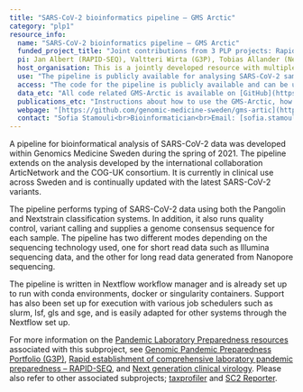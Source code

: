 ```yaml
---
title: "SARS-CoV-2 bioinformatics pipeline – GMS Arctic"
category: "plp1"
resource_info:
  name: "SARS-CoV-2 bioinformatics pipeline – GMS Arctic"
  funded_project_title: "Joint contributions from 3 PLP projects: Rapid establishment of comprehensive laboratory pandemic preparedness – RAPID-SEQ (PLP1 capability), Genomic Pandemic Preparedness Portfolio (G3P) (PLP1 capability), and Next generation clinical virology (PLP TDP project)."
  pi: Jan Albert (RAPID-SEQ), Valtteri Wirta (G3P), Tobias Allander (Next generation clinical virology)
  host_organisation: This is a jointly developed resource with multiple contributers; Karolinska Institutet, Karolinska University Hospital, Region Östergötland, SciLifeLab, Genomics Medicine Sweden.
  use: "The pipeline is publicly available for analysing SARS-CoV-2 samples generated on various sequencing platforms. This includes short read data, such as Illumina sequence data, as well as long read data from Nanopore sequencing."
  access: "The code for the pipeline is publicly available and can be utilised free of charge."
  data_etc: "All code related GMS-Arctic is available on [GitHub](https://github.com/genomic-medicine-sweden/gms-artic)."
  publications_etc: "Instructions about how to use the GMS-Arctic, how to set it up, and requirements are available on [GitHub](https://github.com/genomic-medicine-sweden/gms-artic/blob/master/README.md)."
  webpage: "[https://github.com/genomic-medicine-sweden/gms-artic](https://github.com/genomic-medicine-sweden/gms-artic)"
  contact: "Sofia Stamouli<br>Bioinformatician<br>Email: [sofia.stamouli@scilifelab.se](mailto:sofia.stamouli@scilifelab.se)"
---
```


A pipeline for bioinformatical analysis of SARS-CoV-2 data was developed within Genomics Medicine Sweden during the spring of 2021. The pipeline extends on the analysis developed by the international collaboration ArticNetwork and the COG-UK consortium. It is currently in clinical use across Sweden and is continually updated with the latest SARS-CoV-2 variants.

The pipeline performs typing of SARS-CoV-2 data using both the Pangolin and Nextstrain classification systems. In addition, it also runs quality control, variant calling and supplies a genome consensus sequence for each sample. The pipeline has two different modes depending on the sequencing technology used, one for short read data such as Illumina sequencing data, and the other for long read data generated from Nanopore sequencing.

The pipeline is written in Nextflow workflow manager and is already set up to run with conda environments, docker or singularity containers. Support has also been set up for execution with various job schedulers such as slurm, lsf, gls and sge, and is easily adapted for other systems through the Nextflow set up.

For more information on the [Pandemic Laboratory Preparedness resources](/resources/) associated with this subproject, see [Genomic Pandemic Preparedness Portfolio (G3P)](/resources/g3p/), [Rapid establishment of comprehensive laboratory pandemic preparedness – RAPID-SEQ](/resources/rapid-seq/), and [Next generation clinical virology](/resources/ng_clinical_virology/). Please also refer to other associated subprojects; [taxprofiler](/resources-subprojects/taxprofiler/) and [SC2 Reporter](/resources-subprojects/sc2reporter/).
